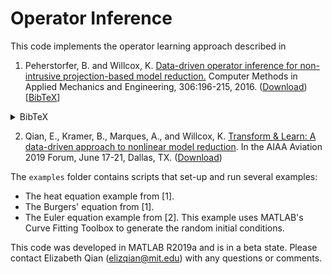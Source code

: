 <style>

.myDiv:target{

display:block !important;

}

</style>

# Operator Inference

This code implements the operator learning approach described in

1. Peherstorfer, B. and Willcox, K. 
[Data-driven operator inference for non-intrusive projection-based model reduction.](https://www.sciencedirect.com/science/article/pii/S0045782516301104)
Computer Methods in Applied Mechanics and Engineering, 306:196-215, 2016.
([Download](https://cims.nyu.edu/~pehersto/preprints/Non-intrusive-model-reduction-Peherstorfer-Willcox.pdf))
[<a href="#Peherstorfer16DataBibTex" >BibTeX</a>]<div class = "myDiv" style="display: none" id="Peherstorfer16DataBibTex"><pre>@article{Peherstorfer16DataDriven,
    title   = {Data-driven operator inference for nonintrusive projection-based model reduction},
    author  = {Peherstorfer, B. and Willcox, K.},
    journal = {Computer Methods in Applied Mechanics and Engineering},
    volume  = {306},
    pages   = {196-215},
    year    = {2016},
}</pre></div>

<details><summary>BibTeX</summary><p>```
@article{Peherstorfer16DataDriven,
    title   = {Data-driven operator inference for nonintrusive projection-based model reduction},
    author  = {Peherstorfer, B. and Willcox, K.},
    journal = {Computer Methods in Applied Mechanics and Engineering},
    volume  = {306},
    pages   = {196-215},
    year    = {2016},
}```</p></details>

2. Qian, E., Kramer, B., Marques, A., and Willcox, K. 
[Transform & Learn: A data-driven approach to nonlinear model reduction](https://arc.aiaa.org/doi/10.2514/6.2019-3707).
In the AIAA Aviation 2019 Forum, June 17-21, Dallas, TX. ([Download](https://www.dropbox.com/s/5znea6z1vntby3d/QKMW_aviation19.pdf?dl=0))

The `examples` folder contains scripts that set-up and run several examples:
* The heat equation example from [1].
* The Burgers' equation from [1].
* The Euler equation example from [2]. This example uses MATLAB's Curve Fitting Toolbox to generate the random initial conditions.

This code was developed in MATLAB R2019a and is in a beta state. Please contact Elizabeth Qian (elizqian@mit.edu) with any questions or comments.